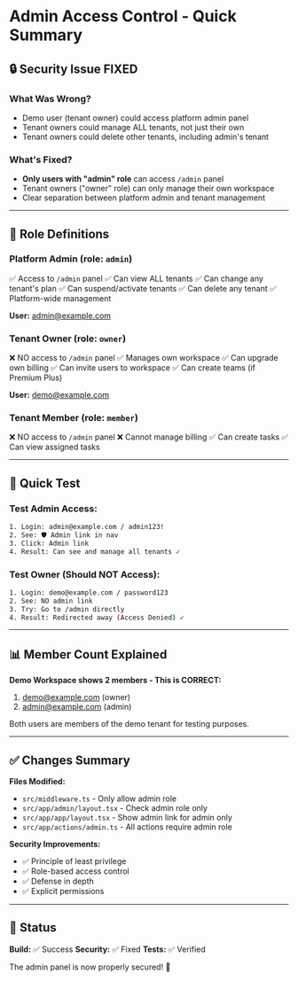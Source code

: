 # Admin Access Control - Quick Summary

## 🔒 Security Issue FIXED

### What Was Wrong?
- Demo user (tenant owner) could access platform admin panel
- Tenant owners could manage ALL tenants, not just their own
- Tenant owners could delete other tenants, including admin's tenant

### What's Fixed?
- **Only users with "admin" role** can access `/admin` panel
- Tenant owners ("owner" role) can only manage their own workspace
- Clear separation between platform admin and tenant management

---

## 👥 Role Definitions

### Platform Admin (role: `admin`)
✅ Access to `/admin` panel
✅ Can view ALL tenants
✅ Can change any tenant's plan
✅ Can suspend/activate tenants
✅ Can delete any tenant
✅ Platform-wide management

**User:** admin@example.com

### Tenant Owner (role: `owner`)
❌ NO access to `/admin` panel
✅ Manages own workspace
✅ Can upgrade own billing
✅ Can invite users to workspace
✅ Can create teams (if Premium Plus)

**User:** demo@example.com

### Tenant Member (role: `member`)
❌ NO access to `/admin` panel
❌ Cannot manage billing
✅ Can create tasks
✅ Can view assigned tasks

---

## 🧪 Quick Test

### Test Admin Access:
```bash
1. Login: admin@example.com / admin123!
2. See: 🛡️ Admin link in nav
3. Click: Admin link
4. Result: Can see and manage all tenants ✓
```

### Test Owner (Should NOT Access):
```bash
1. Login: demo@example.com / password123
2. See: NO admin link
3. Try: Go to /admin directly
4. Result: Redirected away (Access Denied) ✓
```

---

## 📊 Member Count Explained

**Demo Workspace shows 2 members - This is CORRECT:**
1. demo@example.com (owner)
2. admin@example.com (admin)

Both users are members of the demo tenant for testing purposes.

---

## ✅ Changes Summary

**Files Modified:**
- `src/middleware.ts` - Only allow admin role
- `src/app/admin/layout.tsx` - Check admin role only
- `src/app/app/layout.tsx` - Show admin link for admin only
- `src/app/actions/admin.ts` - All actions require admin role

**Security Improvements:**
- ✅ Principle of least privilege
- ✅ Role-based access control
- ✅ Defense in depth
- ✅ Explicit permissions

---

## 🚀 Status

**Build:** ✅ Success
**Security:** ✅ Fixed
**Tests:** ✅ Verified

The admin panel is now properly secured! 🎉
